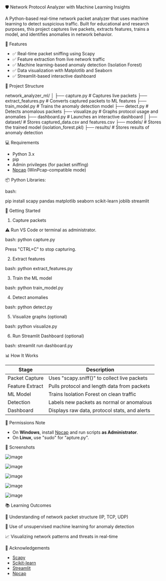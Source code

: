 🛡️ Network Protocol Analyzer with Machine Learning Insights

A Python-based real-time network packet analyzer that uses machine learning to detect suspicious traffic. Built for educational and research purposes, this project captures live packets, extracts features, trains a model, and identifies anomalies in network behavior.

 🚀 Features

- ✅ Real-time packet sniffing using Scapy
- ✅ Feature extraction from live network traffic
- ✅ Machine learning-based anomaly detection (Isolation Forest)
- ✅ Data visualization with Matplotlib and Seaborn
- ✅ Streamlit-based interactive dashboard

 📂 Project Structure

network\_analyzer\_ml/
│
├── capture.py              # Captures live packets
├── extract\_features.py     # Converts captured packets to ML features
├── train\_model.py          # Trains the anomaly detection model
├── detect.py               # Detects anomalous packets
├── visualize.py            # Graphs protocol usage and anomalies
├── dashboard.py            # Launches an interactive dashboard
│
├── dataset/                # Stores captured\_data.csv and features.csv
├── models/                 # Stores the trained model (isolation\_forest.pkl)
├── results/                # Stores results of anomaly detection



 💻 Requirements

- Python 3.x
- pip
- Admin privileges (for packet sniffing)
- [Npcap](https://nmap.org/npcap/) (WinPcap-compatible mode)

 📦 Python Libraries:

bash:

pip install scapy pandas matplotlib seaborn scikit-learn joblib streamlit


🏁 Getting Started

 1. Capture packets

⚠️ Run VS Code or terminal as administrator.

bash:
python capture.py


Press "CTRL+C" to stop capturing.


2. Extract features

bash:
python extract_features.py

3. Train the ML model

bash:
python train_model.py


4. Detect anomalies

bash:
python detect.py


5. Visualize graphs (optional)

bash:
python visualize.py


6. Run Streamlit Dashboard (optional)

bash:
streamlit run dashboard.py

📊 How It Works

| Stage           | Description                                   |
| --------------- | --------------------------------------------- |
| Packet Capture  | Uses "scapy.sniff()" to collect live packets  |
| Feature Extract | Pulls protocol and length data from packets   |
| ML Model        | Trains Isolation Forest on clean traffic      |
| Detection       | Labels new packets as normal or anomalous     |
| Dashboard       | Displays raw data, protocol stats, and alerts |



🔐 Permissions Note

* On **Windows**, install [Npcap](https://nmap.org/npcap/) and run scripts **as Administrator**.
* On **Linux**, use "sudo" for "apture.py".


📸 Screenshots

![image](https://github.com/user-attachments/assets/da01aa16-f861-4f84-b8c9-9e518f7e5317)

![image](https://github.com/user-attachments/assets/d84338f5-f6da-4014-b39a-508a1da555d9)

![image](https://github.com/user-attachments/assets/882912f1-c439-4859-bd59-f137bfe49461)

![image](https://github.com/user-attachments/assets/aff142d4-50a5-402b-a590-230645e36844)

![image](https://github.com/user-attachments/assets/8ecc49cd-bce1-472c-b5c3-784429561ed7)

📚 Learning Outcomes

 🧠 Understanding of network packet structure (IP, TCP, UDP)
 
 🤖 Use of unsupervised machine learning for anomaly detection
 
 📈 Visualizing network patterns and threats in real-time

🙌 Acknowledgements

* [Scapy](https://scapy.net/)
* [Scikit-learn](https://scikit-learn.org/)
* [Streamlit](https://streamlit.io/)
* [Npcap](https://nmap.org/npcap/)




